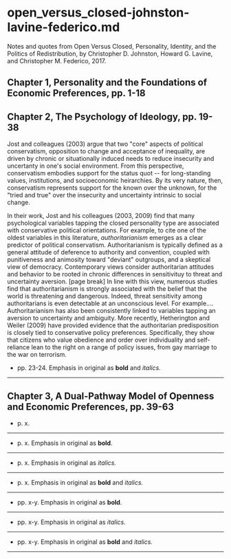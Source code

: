
# open_versus_closed-johnston-lavine-federico.md

Notes and quotes from Open Versus Closed, Personality, Identity, and the Politics of Redistribution,
by Christopher D. Johnston, Howard G. Lavine, and Christopher M. Federico, 2017.

## Chapter 1, Personality and the Foundations of Economic Preferences, pp. 1-18


## Chapter 2, The Psychology of Ideology, pp. 19-38

Jost and colleagues (2003) argue that two "core" aspects of political conservatism, opposition to change and acceptance of inequality,
are driven by chronic or situationally induced needs to reduce insecurity and uncertanty in one's social environment.  From this
perspective, conservatism embodies support for the status quot -- for long-standing values, institutions, and socioeconomic heirarchies.
By its very nature, then, conservatism represents support for the known over the unknown, for the "tried and true" over the insecurity and
uncertainty intrinsic to social change.

In their work, Jost and his colleagues (2003, 2009) find that many psychological variables tapping the closed personality type are associated
with conservative political orientations.  For example, to cite one of the oldest variables in this literature, *authoritarianism* emerges as
a clear predictor of political conservatism.  Authoritarianism is typically defined as a general attitude of deference to authority and
convention, coupled with punitiveness and animosity toward "deviant" outgroups, and a skeptical view of democracy.  Contemporary views
consider authoritarian attitudes and behavior to be rooted in chronic differences in sensitivituy to threat and uncertainty aversion. [page
break]  In line with this view, numerous studies find that authoritarianism is strongly associated with the belief that the world is threatening
and dangerous.  Indeed, threat sensitivity among authoritarians is even detectable at an unconscious level.  For example....  Authoritarianism
has also been consistently linked to variables tapping an aversion to uncertainty and ambiguity.  More recently, Hetherington and Weiler (2009)
have provided evidence that the authoritarian predisposition is closely tied to conservative policy preferences.  Specifically, they show that
citizens who value obedience and order over individuality and self-reliance lean to the right on a range of policy issues, from gay marriage to
the war on terrorism.
- pp. 23-24.  Emphasis in original as **bold** and *italics.*
---------


## Chapter 3, A Dual-Pathway Model of Openness and Economic Preferences, pp. 39-63


- p. x.
---------
- p. x.  Emphasis in original as **bold**.
---------
- p. x.  Emphasis in original as *italics.*
---------
- p. x.  Emphasis in original as **bold** and *italics.*
---------
- pp. x-y.  Emphasis in original as **bold**.
---------
- pp. x-y.  Emphasis in original as *italics.*
---------
- pp. x-y.  Emphasis in original as **bold** and *italics.*
---------
